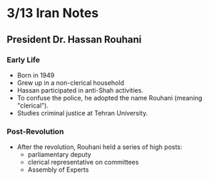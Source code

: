 
# 3/13 Iran Notes
## President Dr. Hassan Rouhani
### Early Life
- Born in 1949
- Grew up in a non-clerical household
- Hassan participated in anti-Shah activities.
- To confuse the police, he adopted the name Rouhani (meaning "clerical"). 
- Studies criminal justice at Tehran University.

### Post-Revolution
 - After the revolution, Rouhani held a series of high posts:
	 - parliamentary deputy
	 - clerical representative on committees
	 - Assembly of Experts

<!--stackedit_data:
eyJoaXN0b3J5IjpbLTE3NDA3Njc1NzRdfQ==
-->
